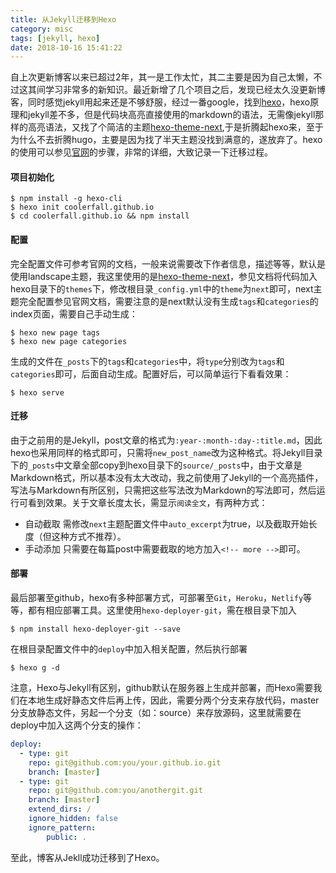 ```yaml
---
title: 从Jekyll迁移到Hexo
category: misc
tags: [jekyll, hexo]
date: 2018-10-16 15:41:22
---
```


自上次更新博客以来已超过2年，其一是工作太忙，其二主要是因为自己太懒，不过这其间学习非常多的新知识。最近新增了几个项目之后，发现已经太久没更新博客，同时感觉jekyll用起来还是不够舒服，经过一番google，找到[hexo][1]，hexo原理和jekyll差不多，但是代码块高亮直接使用的markdown的语法，无需像jekyll那样的高亮语法，又找了个简洁的主题[hexo-theme-next][2],于是折腾起hexo来，至于为什么不去折腾hugo，主要是因为找了半天主题没找到满意的，遂放弃了。hexo的使用可以参见[官网][3]的步骤，非常的详细，大致记录一下迁移过程。
<!-- more -->
#### 项目初始化
```shell
$ npm install -g hexo-cli
$ hexo init coolerfall.github.io
$ cd coolerfall.github.io && npm install
```

#### 配置
完全配置文件可参考官网的文档，一般来说需要改下作者信息，描述等等，默认是使用landscape主题，我这里使用的是[hexo-theme-next][2]，参见文档将代码加入hexo目录下的`themes`下，修改根目录`_config.yml`中的`theme`为`next`即可，next主题完全配置参见官网文档，需要注意的是next默认没有生成`tags`和`categories`的index页面，需要自己手动生成：
```shell
$ hexo new page tags
$ hexo new page categories
```
生成的文件在`_posts`下的`tags`和`categories`中，将`type`分别改为`tags`和`categories`即可，后面自动生成。配置好后，可以简单运行下看看效果：
```shell
$ hexo serve
```

#### 迁移
由于之前用的是Jekyll，post文章的格式为`:year-:month-:day-:title.md`，因此hexo也采用同样的格式即可，只需将`new_post_name`改为这种格式。将Jekyll目录下的`_posts`中文章全部copy到hexo目录下的`source/_posts`中，由于文章是Markdown格式，所以基本没有太大改动，我之前使用了Jekyll的一个高亮插件，写法与Markdown有所区别，只需把这些写法改为Markdown的写法即可，然后运行可看到效果。关于文章长度太长，需显示`阅读全文`，有两种方式：
* 自动截取
需修改`next`主题配置文件中`auto_excerpt`为true，以及截取开始长度（但这种方式不推荐）。
* 手动添加
只需要在每篇post中需要截取的地方加入`<!-- more -->`即可。

#### 部署
最后部署至github，hexo有多种部署方式，可部署至`Git`，`Heroku`，`Netlify`等等，都有相应部署工具。这里使用`hexo-deployer-git`，需在根目录下加入
```shell
$ npm install hexo-deployer-git --save
```
在根目录配置文件中的`deploy`中加入相关配置，然后执行部署
```shell
$ hexo g -d
```
注意，Hexo与Jekyll有区别，github默认在服务器上生成并部署，而Hexo需要我们在本地生成好静态文件后再上传，因此，需要分两个分支来存放代码，master分支放静态文件，另起一个分支（如：source）来存放源码，这里就需要在deploy中加入这两个分支的操作：
```yml
deploy:
  - type: git
    repo: git@github.com:you/your.github.io.git
    branch: [master]
  - type: git
    repo: git@github.com:you/anothergit.git
    branch: [master]
    extend_dirs: /
    ignore_hidden: false
    ignore_pattern:
        public: .
```
至此，博客从Jekll成功迁移到了Hexo。

[1]: https://github.com/hexojs/hexo
[2]: https://github.com/theme-next/hexo-theme-next
[3]: https://hexo.io/zh-cn/docs/
